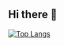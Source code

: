 ## Hi there 👋

[![Top Langs](https://github-readme-stats.vercel.app/api/top-langs/?username=dominik271828)](https://github.com/anuraghazra/github-readme-stats)
<!--
**dominik271828/dominik271828** is a ✨ _special_ ✨ repository because its `README.md` (this file) appears on your GitHub profile.

Here are some ideas to get you started:

- 🔭 I’m currently working on ...
- 🌱 I’m currently learning ...
- 👯 I’m looking to collaborate on ...
- 🤔 I’m looking for help with ...
- 💬 Ask me about ...
- 📫 How to reach me: ...
- 😄 Pronouns: ...
- ⚡ Fun fact: ...
-->
